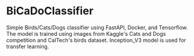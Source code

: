 # BiCaDoClassifier
Simple Birds/Cats/Dogs classifier using FastAPI, Docker, and Tensorflow.
The model is trained using images from Kaggle's Cats and Dogs competition and CalTech's birds dataset. 
Inception_V3 model is used for transfer learning.
